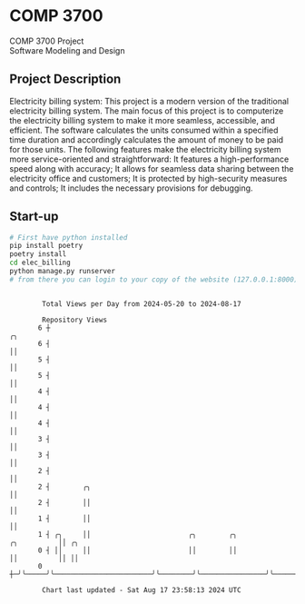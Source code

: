 # COMP 3700
COMP 3700 Project  
Software Modeling and Design
## Project Description
Electricity billing system: This project is a modern version of the traditional electricity billing system. The main focus of this project is to computerize the electricity billing system to make it more seamless, accessible, and efficient. The software calculates the units consumed within a specified time duration and accordingly calculates the amount of money to be paid for those units. The following features make the electricity billing system more service-oriented and straightforward: It features a high-performance speed along with accuracy; It allows for seamless data sharing between the electricity office and customers; It is protected by high-security measures and controls; It includes the necessary provisions for debugging.

## Start-up
```bash
# First have python installed
pip install poetry
poetry install
cd elec_billing
python manage.py runserver
# from there you can login to your copy of the website (127.0.0.1:8000), default creds are admin/admin
```

```

        Total Views per Day from 2024-05-20 to 2024-08-17

        Repository Views
       6 ┼                                                                          ╭╮
       6 ┤                                                                          ││
       5 ┤                                                                          ││
       5 ┤                                                                          ││
       4 ┤                                                                          ││
       4 ┤                                                                          ││
       4 ┤                                                                          ││
       3 ┤                                                                          ││
       3 ┤                                                                          ││
       2 ┤                                                                          ││
       2 ┤        ╭╮                                                                ││
       2 ┤        ││                                                                ││
       1 ┤        ││                                                                ││
       1 ┤ ╭╮     ││                        ╭╮        ╭╮                ╭╮          ││ ╭╮
       0 ┤ ││     ││                        ││        ││                ││          ││ ││
       0 ┼─╯╰─────╯╰────────────────────────╯╰────────╯╰────────────────╯╰──────────╯╰─╯╰──────────

        Chart last updated - Sat Aug 17 23:58:13 2024 UTC
        
```
